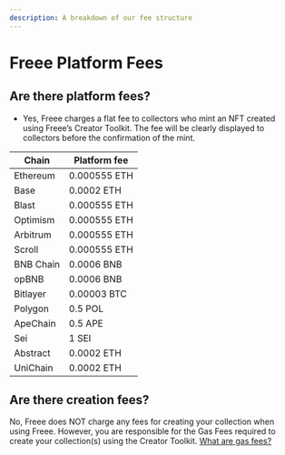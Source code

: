```yaml
---
description: A breakdown of our fee structure
---
```


# Freee Platform Fees

## Are there platform fees?

* Yes, Freee charges a flat fee to collectors who mint an NFT created using Freee’s Creator Toolkit. The fee will be clearly displayed to collectors before the confirmation of the mint.

| Chain     | Platform fee |
| --------- | ------------ |
| Ethereum  | 0.000555 ETH |
| Base      | 0.0002 ETH   |
| Blast     | 0.000555 ETH |
| Optimism  | 0.000555 ETH |
| Arbitrum  | 0.000555 ETH |
| Scroll    | 0.000555 ETH |
| BNB Chain | 0.0006 BNB   |
| opBNB     | 0.0006 BNB   |
| Bitlayer  | 0.00003 BTC  |
| Polygon   | 0.5 POL      |
| ApeChain  | 0.5 APE      |
| Sei       | 1 SEI        |
| Abstract  | 0.0002 ETH   |
| UniChain  | 0.0002 ETH   |

## Are there creation fees?

No, Freee does NOT charge any fees for creating your collection when using Freee. However, you are responsible for the Gas Fees required to create your collection(s) using the Creator Toolkit. [What are gas fees?](<Getting Started/Gas Fees.md>)
